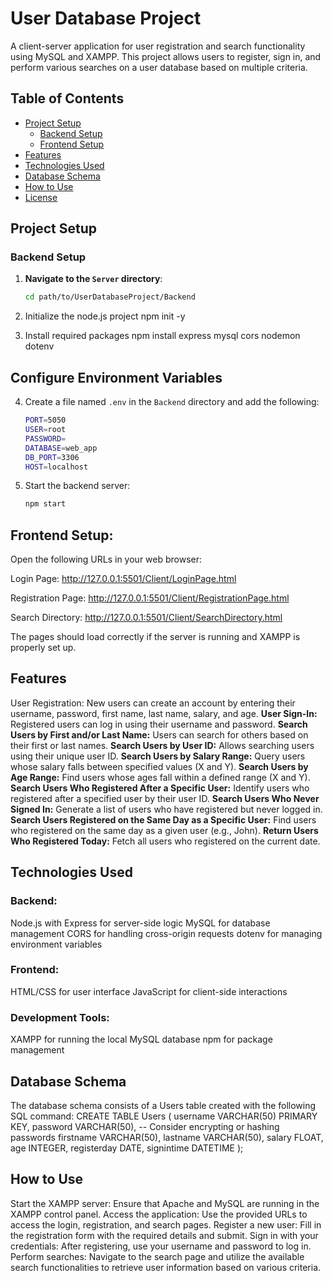 # User Database Project

A client-server application for user registration and search functionality using MySQL and XAMPP. This project allows users to register, sign in, and perform various searches on a user database based on multiple criteria.

## Table of Contents

- [Project Setup](#project-setup)
  - [Backend Setup](#backend-setup)
  - [Frontend Setup](#frontend-setup)
- [Features](#features)
- [Technologies Used](#technologies-used)
- [Database Schema](#database-schema)
- [How to Use](#how-to-use)
- [License](#license)

## Project Setup

### Backend Setup

1. **Navigate to the `Server` directory**:
   ```bash
   cd path/to/UserDatabaseProject/Backend
2. Initialize the node.js project
npm init -y

3. Install required packages
npm install express mysql cors nodemon dotenv

## Configure Environment Variables

4. Create a file named `.env` in the `Backend` directory and add the following:

   ```bash
   PORT=5050
   USER=root
   PASSWORD=
   DATABASE=web_app
   DB_PORT=3306
   HOST=localhost

5. Start the backend server:
   ```bash
   npm start

## Frontend Setup:

Open the following URLs in your web browser:

Login Page: http://127.0.0.1:5501/Client/LoginPage.html

Registration Page: http://127.0.0.1:5501/Client/RegistrationPage.html

Search Directory: http://127.0.0.1:5501/Client/SearchDirectory.html

The pages should load correctly if the server is running and XAMPP is properly set up.

## Features

User Registration: New users can create an account by entering their username, password, first name, last name, salary, and age.
**User Sign-In:** Registered users can log in using their username and password.
**Search Users by First and/or Last Name:** Users can search for others based on their first or last names.
**Search Users by User ID:** Allows searching users using their unique user ID.
**Search Users by Salary Range:** Query users whose salary falls between specified values (X and Y).
**Search Users by Age Range:** Find users whose ages fall within a defined range (X and Y).
**Search Users Who Registered After a Specific User:** Identify users who registered after a specified user by their user ID.
**Search Users Who Never Signed In:** Generate a list of users who have registered but never logged in.
**Search Users Registered on the Same Day as a Specific User:** Find users who registered on the same day as a given user (e.g., John).
**Return Users Who Registered Today:** Fetch all users who registered on the current date.

## Technologies Used

### Backend:
Node.js with Express for server-side logic
MySQL for database management
CORS for handling cross-origin requests
dotenv for managing environment variables
### Frontend:
HTML/CSS for user interface
JavaScript for client-side interactions
### Development Tools:
XAMPP for running the local MySQL database
npm for package management

## Database Schema

The database schema consists of a Users table created with the following SQL command:
CREATE TABLE Users (
    username VARCHAR(50) PRIMARY KEY,
    password VARCHAR(50), -- Consider encrypting or hashing passwords
    firstname VARCHAR(50),
    lastname VARCHAR(50),
    salary FLOAT,
    age INTEGER,
    registerday DATE,
    signintime DATETIME
);

## How to Use

Start the XAMPP server:
Ensure that Apache and MySQL are running in the XAMPP control panel.
Access the application:
Use the provided URLs to access the login, registration, and search pages.
Register a new user:
Fill in the registration form with the required details and submit.
Sign in with your credentials:
After registering, use your username and password to log in.
Perform searches:
Navigate to the search page and utilize the available search functionalities to retrieve user information based on various criteria.









    

